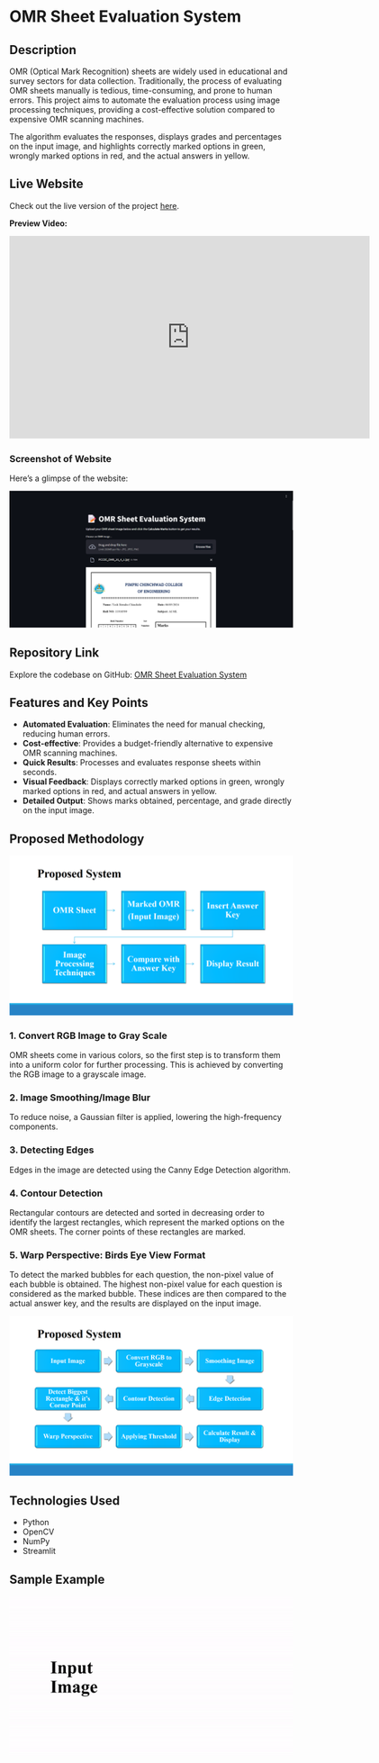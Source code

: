 # OMR Sheet Evaluation System

## Description

OMR (Optical Mark Recognition) sheets are widely used in educational and survey sectors for data collection. Traditionally, the process of evaluating OMR sheets manually is tedious, time-consuming, and prone to human errors. This project aims to automate the evaluation process using image processing techniques, providing a cost-effective solution compared to expensive OMR scanning machines.

The algorithm evaluates the responses, displays grades and percentages on the input image, and highlights correctly marked options in green, wrongly marked options in red, and the actual answers in yellow.

## Live Website

Check out the live version of the project [here](https://omrdetectionbygantamukesh-code4edtech.onrender.com/).

**Preview Video:**
<iframe src="https://drive.google.com/file/d/1tqJ-Xgk5RGNmkwuRUnqJfuo5cxaKiqWU/preview"
        width="640" height="360" allow="autoplay; encrypted-media" frameborder="0" allowfullscreen>
</iframe>

### Screenshot of Website

Here’s a glimpse of the website:

![Website Screenshot](./assets/Website/home.png)

## Repository Link

Explore the codebase on GitHub: [OMR Sheet Evaluation System](https://github.com/ganta-mukesh/CODE4TECH-OMR-detection-and-marks-calculator)

## Features and Key Points

- **Automated Evaluation**: Eliminates the need for manual checking, reducing human errors.
- **Cost-effective**: Provides a budget-friendly alternative to expensive OMR scanning machines.
- **Quick Results**: Processes and evaluates response sheets within seconds.
- **Visual Feedback**: Displays correctly marked options in green, wrongly marked options in red, and actual answers in yellow.
- **Detailed Output**: Shows marks obtained, percentage, and grade directly on the input image.

## Proposed Methodology

![Proposed Methodology Image 1](./assets/PPT/1.png)

### 1. Convert RGB Image to Gray Scale

OMR sheets come in various colors, so the first step is to transform them into a uniform color for further processing. This is achieved by converting the RGB image to a grayscale image.

### 2. Image Smoothing/Image Blur

To reduce noise, a Gaussian filter is applied, lowering the high-frequency components.

### 3. Detecting Edges

Edges in the image are detected using the Canny Edge Detection algorithm.

### 4. Contour Detection

Rectangular contours are detected and sorted in decreasing order to identify the largest rectangles, which represent the marked options on the OMR sheets. The corner points of these rectangles are marked.

### 5. Warp Perspective: Birds Eye View Format

To detect the marked bubbles for each question, the non-pixel value of each bubble is obtained. The highest non-pixel value for each question is considered as the marked bubble. These indices are then compared to the actual answer key, and the results are displayed on the input image.

![Proposed Methodology Image 2](./assets/PPT/2.png)

## Technologies Used

- Python
- OpenCV
- NumPy
- Streamlit

## Sample Example

![OMR Example](./assets/PPT/gif.gif)
